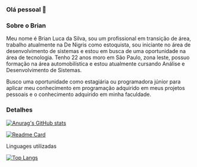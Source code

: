 ### Olá pessoal 👋

### Sobre o Brian
Meu nome é Brian Luca da Silva, sou um profissional em transição de área, trabalho atualmente na De Nigris como estoquista, sou iniciante no área de desenvolvimento de sistemas e estou em busca de uma oportunidade na área de tecnologia. Tenho 22 anos moro em São Paulo, zona leste, possuo formação na área automobilística e estou atualmente cursando Análise e Desenvolvimento de Sistemas.

Busco uma oportunidade como estagiária ou programadora júnior para aplicar meu conhecimento em programação adquirido em meus projetos pessoais e o conhecimento adquirido em minha faculdade.

### Detalhes
[![Anurag's GitHub stats](https://github-readme-stats.vercel.app/api?username=brianblink2803&show_icons=true&theme=dark)](https://github.com/anuraghazra/github-readme-stats)

[![Readme Card](https://github-readme-stats.vercel.app/api/pin/?username=brianblink2803&repo=TikTok-Project&theme=dark)](https://github.com/anuraghazra/github-readme-stats)

Linguages utilizadas

[![Top Langs](https://github-readme-stats.vercel.app/api/top-langs/?username=brianblink2803)](https://github.com/anuraghazra/github-readme-stats)



